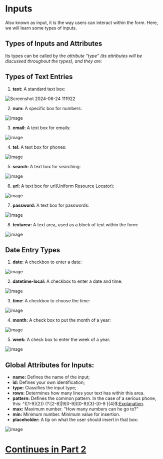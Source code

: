 # Inputs
Also known as input, it is the way users can interact within the form. Here, we will learn some types of inputs.
## Types of Inputs and Attributes
Its types can be called by the *attribute "type" (its attributes will be discussed throughout the types), and they are:*
## Types of Text Entries
1. **text:** A standard text box:

![Screenshot 2024-06-24 111922](https://github.com/Karlos-Eduardo-Mrqs/Construcao-Html-Css-Javascript/assets/172524894/e6a6f8cc-cbdf-4e21-821c-fdc5ed2ecee3)

2. **num:** A specific box for numbers:

![image](https://github.com/Karlos-Eduardo-Mrqs/Construcao-Html-Css-Javascript/assets/172524894/17075fd9-fbbf-4e76-8eeb-299902b69a8d)

3. **email:** A text box for emails:

![image](https://github.com/Karlos-Eduardo-Mrqs/Construcao-Html-Css-Javascript/assets/172524894/714fa144-e613-4e3f-abfd-ba90893ddbf5)

4. **tel:** A text box for phones:

![image](https://github.com/Karlos-Eduardo-Mrqs/Construcao-Html-Css-Javascript/assets/172524894/412ae986-f7bb-40ed-ad81-d2f953737808)

5. **search:** A text box for searching:

![image](https://github.com/Karlos-Eduardo-Mrqs/Construcao-Html-Css-Javascript/assets/172524894/b9fbee08-4de0-4a2c-b986-ae3a35dacc29)

6. **url:** A text box for url(Uniform Resource Locator):

![image](https://github.com/Karlos-Eduardo-Mrqs/Construcao-Html-Css-Javascript/assets/172524894/58c2aa7f-e0fe-440a-a04d-747c31ae5b22)

7. **password:** A text box for passwords:

![image](https://github.com/Karlos-Eduardo-Mrqs/Construcao-Html-Css-Javascript/assets/172524894/3f3d53ed-e6cf-4e8c-a6a7-0c92e0a6cfe5)

8. **textarea:** A text area, used as a block of text within the form:

![image](https://github.com/Karlos-Eduardo-Mrqs/Construcao-Html-Css-Javascript/assets/172524894/ed80b31a-a5ef-4731-84bd-07e02725cc6c)
## Date Entry Types
1. **date:** A checkbox to enter a date:

![image](https://github.com/Karlos-Eduardo-Mrqs/Construcao-Html-Css-Javascript/assets/172524894/154d5e1c-bae1-4c11-90ac-721aa7d65388)

2. **datetime-local:** A checkbox to enter a date and time:  

![image](https://github.com/Karlos-Eduardo-Mrqs/Construcao-Html-Css-Javascript/assets/172524894/ba830fc1-119a-4e0e-97e7-df039ba7be0c)

3. **time:** A checkbox to choose the time:

![image](https://github.com/Karlos-Eduardo-Mrqs/Construcao-Html-Css-Javascript/assets/172524894/e61d8923-2b6a-4db2-b000-91ac6102709a)

4. **month:** A check box to put the month of a year:

![image](https://github.com/Karlos-Eduardo-Mrqs/Construcao-Html-Css-Javascript/assets/172524894/3afba312-24f1-409b-930d-6f9efefe17ad)

5. **week:** A check box to enter the week of a year:
  
![image](https://github.com/Karlos-Eduardo-Mrqs/Construcao-Html-Css-Javascript/assets/172524894/013f097a-bae8-4fae-aa4a-5cefb72d6164)
## Global Attributes for Inputs:  
- **name:** Defines the name of the input;
-  **id:** Defines your own identification;
-  **type:** Classifies the input type;
-  **rows:** Determines how many lines your text has within this area.
-  **pattern:** Defines the common pattern. In the case of a serious phone, this: ^\([1-9]{2}\) (?:[2-8]|9[0-9])[0-9]{3}\-[0-9 ]{4}$;[Explanation](https://pt.stackoverflow.com/questions/46672/como-fazer-uma-express%C3%A3o-regular-para-telefone-celular).
-  **max:** Maximum number. "How many numbers can he go to?"
-  **min:** Minimum number. Minimum value for insertion.
-  **placeholder:** A tip on what the user should insert in that box:

![image](https://github.com/Karlos-Eduardo-Mrqs/Construcao-Html-Css-Javascript/assets/172524894/5efd7067-5d20-44a6-b0ee-10455b3e6cbc)

# [Continues in Part 2](https://github.com/Karlos-Eduardo-Mrqs/Construction-Html-Css-Javascript/blob/main/Construction-Html/Module%20-%205(Forms)/ManipulationInputs_Number_11/Inputs2.md)